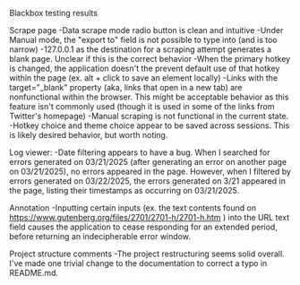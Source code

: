 Blackbox testing results

Scrape page
-Data scrape mode radio button is clean and intuitive
-Under Manual mode, the "export to" field is not possible to type into (and is too narrow)
-127.0.0.1 as the destination for a scraping attempt generates a blank page. Unclear if this is the correct behavior
-When the primary hotkey is changed, the application doesn't the prevent default use of that hotkey within the page (ex. alt + click to save an element locally)
-Links with the target="\_blank" property (aka, links that open in a new tab) are nonfunctional within the browser. This might be acceptable behavior as this feature isn't commonly used (though it is used in some of the links from Twitter's homepage)
-Manual scraping is not functional in the current state.
-Hotkey choice and theme choice appear to be saved across sessions. This is likely desired behavior, but worth noting.

Log viewer: 
-Date filtering appears to have a bug. When I searched for errors generated on 03/21/2025 (after generating an error on another page on 03/21/2025), no errors appeared in the page. However, when I filtered by errors generated on 03/22/2025, the errors generated on 3/21 appeared in the page, listing their timestamps as occurring on 03/21/2025. 

Annotation
-Inputting certain inputs (ex. the text contents found on https://www.gutenberg.org/files/2701/2701-h/2701-h.htm ) into the URL text field causes the application to cease responding for an extended period, before returning an indecipherable error window.



Project structure comments
-The project restructuring seems solid overall. I've made one trivial change to the documentation to correct a typo in README.md.